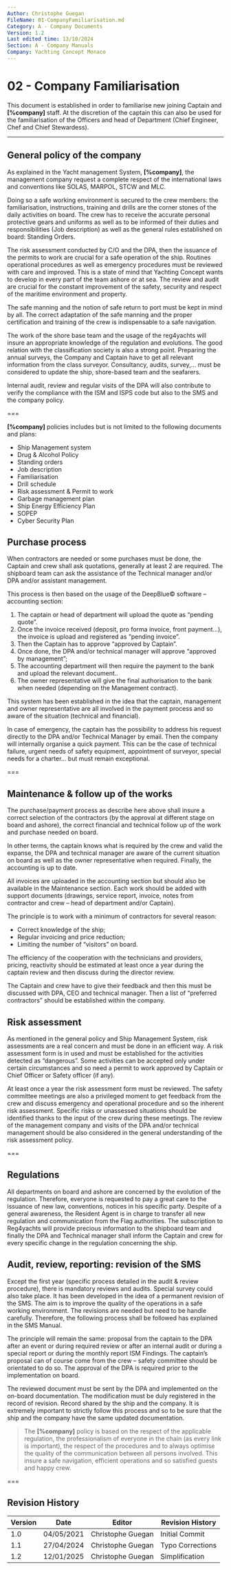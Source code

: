 ```yaml
---
Author: Christophe Guegan 
FileName: 01-CompanyFamiliarisation.md
Category: A - Company Documents
Version: 1.2
Last edited time: 13/10/2024
Section: A - Company Manuals
Company: Yachting Concept Monaco
---
```


# 02 - Company Familiarisation

This document is established in order to familiarise new joining Captain and **[%company]** staff. At the discretion of the captain this can also be used for the familiarisation of the Officers and head of Department (Chief Engineer, Chef and Chief Stewardess).

---

## General policy of the company

As explained in the Yacht management System, **[%company]**, the management company request a complete respect of the international laws and conventions like SOLAS, MARPOL, STCW and MLC.

Doing so a safe working environment is secured to the crew members: the familiarisation, instructions, training and drills are the corner stones of the daily activities on board. The crew has to receive the accurate personal protective gears and uniforms as well as to be informed of their duties and responsibilities (Job description) as well as the general rules established on board: Standing Orders.

The risk assessment conducted by C/O and the DPA, then the issuance of the permits to work are crucial for a safe operation of the ship. Routines operational procedures as well as emergency procedures must be reviewed with care and improved. This is a state of mind that Yachting Concept wants to develop in every part of the team ashore or at sea. The review and audit are crucial for the constant improvement of the safety, security and respect of the maritime environment and property.

The safe manning and the notion of safe return to port must be kept in mind by all. The correct adaptation of the safe manning and the proper certification and training of the crew is indispensable to a safe navigation.

The work of the shore base team and the usage of the reg4yachts will insure an appropriate knowledge of the regulation and evolutions. The good relation with the classification society is also a strong point. Preparing the annual surveys, the Company and Captain have to get all relevant information from the class surveyor. Consultancy, audits, survey,... must be considered to update the ship, shore-based team and the seafarers.

Internal audit, review and regular visits of the DPA will also contribute to verify the compliance with the ISM and ISPS code but also to the SMS and the company policy.

===

**[%company]** policies includes but is not limited to the following documents and plans:

- Ship Management system
- Drug & Alcohol Policy
- Standing orders
- Job description
- Familiarisation
- Drill schedule
- Risk assessment & Permit to work
- Garbage management plan
- Ship Energy Efficiency Plan
- SOPEP
- Cyber Security Plan

## Purchase process

When contractors are needed or some purchases must be done, the Captain and crew shall ask quotations, generally at least 2 are required. The shipboard team can ask the assistance of the Technical manager and/or DPA and/or assistant management.

This process is then based on the usage of the DeepBlue© software – accounting section:

1. The captain or head of department will upload the quote as “pending quote”.
2. Once the invoice received (deposit, pro forma invoice, front payment...), the invoice is upload and registered as “pending invoice”.
3. Then the Captain has to approve “approved by Captain”.
4. Once done, the DPA and/or technical manager will approve “approved by management”;
5. The accounting department will then require the payment to the bank and upload the relevant document..
6. The owner representative will give the final authorisation to the bank when needed (depending on the Management contract).

This system has been established in the idea that the captain, management and owner representative are all involved in the payment process and so aware of the situation (technical and financial).

In case of emergency, the captain has the possibility to address his request directly to the DPA and/or Technical Manager by email. Then the company will internally organise a quick payment. This can be the case of technical failure, urgent needs of safety equipment, appointment of surveyor, special needs for a charter... but must remain exceptional.

===

## Maintenance & follow up of the works

The purchase/payment process as describe here above shall insure a correct selection of the contractors (by the approval at different stage on board and ashore), the correct financial and technical follow up of the work and purchase needed on board.

In other terms, the captain knows what is required by the crew and valid the expanse, the DPA and technical manager are aware of the current situation on board as well as the owner representative when required. Finally, the accounting is up to date.

All invoices are uploaded in the accounting section but should also be available in the Maintenance section. Each work should be added with support documents (drawings, service report, invoice, notes from contractor and crew – head of department and/or Captain).

The principle is to work with a minimum of contractors for several reason:

- Correct knowledge of the ship;
- Regular invoicing and price reduction;
- Limiting the number of “visitors” on board.

The efficiency of the cooperation with the technicians and providers, pricing, reactivity should be estimated at least once a year during the captain review and then discuss during the director review.

The Captain and crew have to give their feedback and then this must be discussed with DPA, CEO and technical manager. Then a list of “preferred contractors” should be established within the company.

## Risk assessment

As mentioned in the general policy and Ship Management System, risk assessments are a real concern and must be done in an efficient way. A risk assessment form is in used and must be established for the activities detected as “dangerous”. Some activities can be accepted only under certain circumstances and so need a permit to work approved by Captain or Chief Officer or Safety officer (if any).

At least once a year the risk assessment form must be reviewed. The safety committee meetings are also a privileged moment to get feedback from the crew and discuss emergency and operational procedure and so the inherent risk assessment. Specific risks or unassessed situations should be identified thanks to the input of the crew during these meetings. The review of the management company and visits of the DPA and/or technical management should be also considered in the general understanding of the risk assessment policy.

===

## Regulations

All departments on board and ashore are concerned by the evolution of the regulation. Therefore, everyone is requested to pay a great care to the issuance of new law, conventions, notices in his specific party. Despite of a general awareness, the Resident Agent is in charge to transfer all new regulation and communication from the Flag authorities. The subscription to Reg4yachts will provide precious information to the shipboard team and finally the DPA and Technical manager shall inform the Captain and crew for every specific change in the regulation concerning the ship.

## Audit, review, reporting: revision of the SMS

Except the first year (specific process detailed in the audit & review procedure), there is mandatory reviews and audits. Special survey could also take place. It has been developed in the idea of a permanent revision of the SMS. The aim is to improve the quality of the operations in a safe working environment. The revisions are needed but need to be handle carefully. Therefore, the following process shall be followed has explained in the SMS Manual.

The principle will remain the same: proposal from the captain to the DPA after an event or during required review or after an internal audit or during a special report or during the monthly report ISM Findings. The captain’s proposal can of course come from the crew – safety committee should be orientated to do so. The approval of the DPA is required prior to the implementation on board.

The reviewed document must be sent by the DPA and implemented on the on-board documentation. The modification must be duly registered in the record of revision. Record shared by the ship and the company. It is extremely important to strictly follow this process and so to be sure that the ship and the company have the same updated documentation.

> The **[%company]** policy is based on the respect of the applicable regulation, the professionalism of everyone in the chain (as every link is important), the respect of the procedures and to always optimise the quality of the communication between all persons involved. This insure a safe navigation, efficient operations and so satisfied guests and happy crew.

===

## Revision History

| Version | Date   | Editor            | Revision History     |
| ------- | ------ | ----------------- | -------------------- |
| 1.0 | 04/05/2021 | Christophe Guegan | Initial Commit       |
| 1.1 | 27/04/2024 | Christophe Guegan | Typo Corrections     |
| 1.2 | 12/01/2025 | Christophe Guegan | Simplification       |
